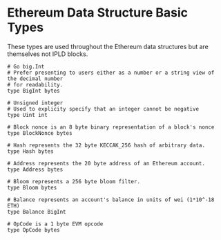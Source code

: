 # Ethereum Data Structure Basic Types
These types are used throughout the Ethereum data structures but are themselves not IPLD blocks.

```ipldsch
# Go big.Int
# Prefer presenting to users either as a number or a string view of the decimal number
# for readability.
type BigInt bytes

# Unsigned integer
# Used to explicity specify that an integer cannot be negative
type Uint int

# Block nonce is an 8 byte binary representation of a block's nonce
type BlockNonce bytes

# Hash represents the 32 byte KECCAK_256 hash of arbitrary data.
type Hash bytes

# Address represents the 20 byte address of an Ethereum account.
type Address bytes

# Bloom represents a 256 byte bloom filter.
type Bloom bytes

# Balance represents an account's balance in units of wei (1*10^-18 ETH)
type Balance BigInt

# OpCode is a 1 byte EVM opcode
type OpCode bytes
```